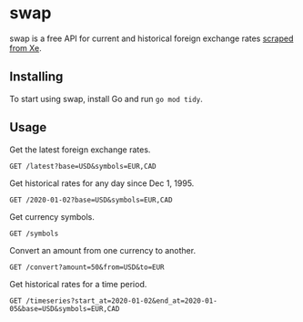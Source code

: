 # swap

swap is a free API for current and historical foreign exchange rates [scraped from Xe](https://www.xe.com).

## Installing

To start using swap, install Go and run `go mod tidy`.

## Usage

Get the latest foreign exchange rates.

```http
GET /latest?base=USD&symbols=EUR,CAD
```

Get historical rates for any day since Dec 1, 1995.

```http
GET /2020-01-02?base=USD&symbols=EUR,CAD
```

Get currency symbols.

```http
GET /symbols
```

Convert an amount from one currency to another.

```http
GET /convert?amount=50&from=USD&to=EUR
```

Get historical rates for a time period.

```http
GET /timeseries?start_at=2020-01-02&end_at=2020-01-05&base=USD&symbols=EUR,CAD
```